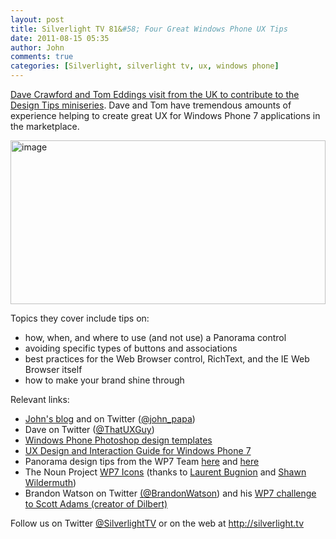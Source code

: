 ```yaml
---
layout: post
title: Silverlight TV 81&#58; Four Great Windows Phone UX Tips
date: 2011-08-15 05:35
author: John
comments: true
categories: [Silverlight, silverlight tv, ux, windows phone]
---
```

<p><a href="http://jpapa.me/sltv81">Dave Crawford and Tom Eddings visit from the UK to contribute to the Design Tips miniseries</a>. Dave and Tom have tremendous amounts of experience helping to create great UX for Windows Phone 7 applications in the marketplace.&nbsp; <p><a href="http://jpapa.me/sltv81"><img style="background-image: none; border-bottom: 0px; border-left: 0px; padding-left: 0px; padding-right: 0px; display: inline; border-top: 0px; border-right: 0px; padding-top: 0px" title="image" border="0" alt="image" src="http://images.johnpapa.net/wp-content/uploads/media/Windows-Live-Writer/da72238d1df5_13D34/image_3.png" width="504" height="262"></a></p> <p>Topics they cover include tips on:</p> <ul> <li>how, when, and where to use (and not use) a Panorama control  <li>avoiding specific types of buttons and associations  <li>best practices for the Web Browser control, RichText, and the IE Web Browser itself  <li>how to make your brand shine through</li></ul> <p>Relevant links: <ul> <li><a href="/">John's blog</a> and on Twitter (<a href="http://twitter.com/john_papa">@john_papa</a>)  <li>Dave on Twitter (<a href="http://twitter.com/ThatUXGuy">@ThatUXGuy</a>)  <li><a href="http://go.microsoft.com/fwlink/?LinkId=196225">Windows Phone Photoshop design templates</a> <li><a href="http://msdn.microsoft.com/en-us/library/hh202915(VS.92).aspx">UX Design and Interaction Guide for Windows Phone 7</a> <li>Panorama design tips from the WP7 Team <a href="http://windowsteamblog.com/windows_phone/b/wpdev/archive/2011/03/15/designing-hubs-good-examples-using-the-panoramic-control.aspx">here</a> and <a href="http://windowsteamblog.com/windows_phone/b/wpdev/archive/2011/03/24/designing-hubs-being-creative.aspx">here</a> <li>The Noun Project <a href="http://thenounproject.com/">WP7 Icons</a> (thanks to <a href="http://www.twitter.com/lbugnion">Laurent Bugnion</a> and <a href="https://twitter.com/#!/shawnwildermuth">Shawn Wildermuth</a>)  <li>Brandon Watson on Twitter <a href="http://twitter.com/BrandonWatson">(@BrandonWatson</a>) and his <a href="http://dilbert.com/blog/entry/windows_phone_challenge/?utm_source=feedburner&amp;utm_medium=feed&amp;utm_campaign=Feed%3A+dilbert%2Fblog+%28Dilbert+Blog+-+UU%29">WP7 challenge to Scott Adams (creator of Dilbert)</a></li></ul> <p>Follow us on Twitter <a href="http://www.twitter.com/SilverlightTV">@SilverlightTV</a> or on the web at <a href="http://silverlight.tv/">http://silverlight.tv</a>

